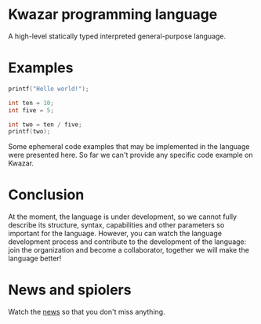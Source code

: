 <!--
Copyright 2022 Kwazar Lang Devs

Licensed under the Apache License, Version 2.0 (the "License");
you may not use this file except in compliance with the License.
You may obtain a copy of the License at

http://www.apache.org/licenses/LICENSE-2.0

Unless required by applicable law or agreed to in writing, software
distributed under the License is distributed on an "AS IS" BASIS,
WITHOUT WARRANTIES OR CONDITIONS OF ANY KIND, either express or implied.
See the License for the specific language governing permissions and
limitations under the License.
-->

# Kwazar programming language
A high-level statically typed interpreted general-purpose language.

# Examples
```c
printf("Hello world!");
```
```c
int ten = 10;
int five = 5;

int two = ten / five;
printf(two);
```

Some ephemeral code examples that may be implemented in the language were presented here. So far we can't provide any specific code example on Kwazar.

# Conclusion
At the moment, the language is under development, so we cannot fully describe its structure, syntax, capabilities and other parameters so important for the language. However, you can watch the language development process and contribute to the development of the language: join the organization and become a collaborator, together we will make the language better!

# News and spiolers
Watch the [news](https://github.com/Kwazar-Lang/.github/blob/main/news/NEWSMAP.md) so that you don't miss anything.
